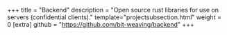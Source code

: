 +++
title = "Backend"
description = "Open source rust libraries for use on servers (confidential clients)."
template="projectsubsection.html"
weight = 0
[extra]
github = "https://github.com/bit-weaving/backend"
+++
